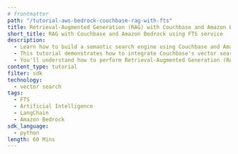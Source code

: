 ```yaml
---
# frontmatter
path: "/tutorial-aws-bedrock-couchbase-rag-with-fts"
title: Retrieval-Augmented Generation (RAG) with Couchbase and Amazon Bedrock using FTS service
short_title: RAG with Couchbase and Amazon Bedrock using FTS service
description:
  - Learn how to build a semantic search engine using Couchbase and Amazon Bedrock using FTS service.
  - This tutorial demonstrates how to integrate Couchbase's vector search capabilities with Amazon Bedrock's Titan embeddings and Claude language model.
  - You'll understand how to perform Retrieval-Augmented Generation (RAG) using LangChain and Couchbase.
content_type: tutorial
filter: sdk
technology:
  - vector search
tags:
  - FTS
  - Artificial Intelligence
  - LangChain
  - Amazon Bedrock
sdk_language:
  - python
length: 60 Mins
---
```

